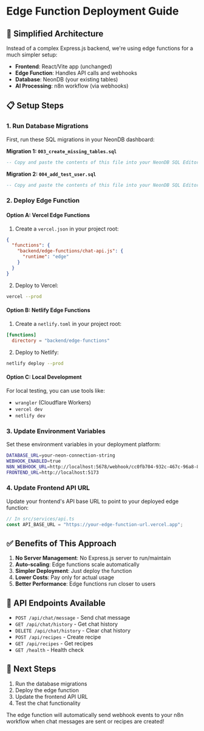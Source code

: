 # Edge Function Deployment Guide

## 🚀 **Simplified Architecture**

Instead of a complex Express.js backend, we're using edge functions for a much simpler setup:

- **Frontend**: React/Vite app (unchanged)
- **Edge Function**: Handles API calls and webhooks
- **Database**: NeonDB (your existing tables)
- **AI Processing**: n8n workflow (via webhooks)

## 📋 **Setup Steps**

### **1. Run Database Migrations**

First, run these SQL migrations in your NeonDB dashboard:

**Migration 1: `003_create_missing_tables.sql`**
```sql
-- Copy and paste the contents of this file into your NeonDB SQL Editor
```

**Migration 2: `004_add_test_user.sql`**
```sql
-- Copy and paste the contents of this file into your NeonDB SQL Editor
```

### **2. Deploy Edge Function**

#### **Option A: Vercel Edge Functions**
1. Create a `vercel.json` in your project root:
```json
{
  "functions": {
    "backend/edge-functions/chat-api.js": {
      "runtime": "edge"
    }
  }
}
```

2. Deploy to Vercel:
```bash
vercel --prod
```

#### **Option B: Netlify Edge Functions**
1. Create a `netlify.toml` in your project root:
```toml
[functions]
  directory = "backend/edge-functions"
```

2. Deploy to Netlify:
```bash
netlify deploy --prod
```

#### **Option C: Local Development**
For local testing, you can use tools like:
- `wrangler` (Cloudflare Workers)
- `vercel dev`
- `netlify dev`

### **3. Update Environment Variables**

Set these environment variables in your deployment platform:

```bash
DATABASE_URL=your-neon-connection-string
WEBHOOK_ENABLED=true
N8N_WEBHOOK_URL=http://localhost:5678/webhook/cc0fb704-932c-467c-96a8-87c75f962c35
FRONTEND_URL=http://localhost:5173
```

### **4. Update Frontend API URL**

Update your frontend's API base URL to point to your deployed edge function:

```typescript
// In src/services/api.ts
const API_BASE_URL = "https://your-edge-function-url.vercel.app";
```

## ✅ **Benefits of This Approach**

1. **No Server Management**: No Express.js server to run/maintain
2. **Auto-scaling**: Edge functions scale automatically
3. **Simpler Deployment**: Just deploy the function
4. **Lower Costs**: Pay only for actual usage
5. **Better Performance**: Edge functions run closer to users

## 🔧 **API Endpoints Available**

- `POST /api/chat/message` - Send chat message
- `GET /api/chat/history` - Get chat history
- `DELETE /api/chat/history` - Clear chat history
- `POST /api/recipes` - Create recipe
- `GET /api/recipes` - Get recipes
- `GET /health` - Health check

## 🎯 **Next Steps**

1. Run the database migrations
2. Deploy the edge function
3. Update the frontend API URL
4. Test the chat functionality

The edge function will automatically send webhook events to your n8n workflow when chat messages are sent or recipes are created!
